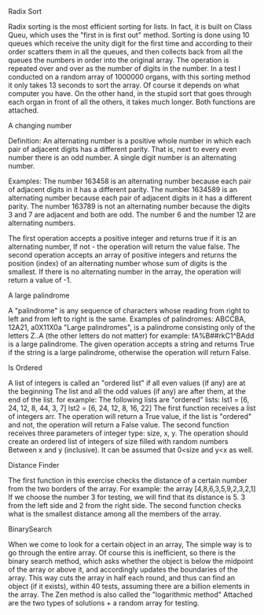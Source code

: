 
Radix Sort

Radix sorting is the most efficient sorting for lists.
In fact, it is built on Class Queu, which uses the "first in is first out" method.
Sorting is done using 10 queues which receive the unity digit for the first time and according to their order scatters them in all the queues, and then collects back from all the queues the numbers in order into the original array.
The operation is repeated over and over as the number of digits in the number.
In a test I conducted on a random array of 1000000 organs, with this sorting method it only takes 13 seconds to sort the array. Of course it depends on what computer you have.
On the other hand, in the stupid sort that goes through each organ in front of all the others, it takes much longer.
Both functions are attached.












A changing number

Definition: An alternating number is a positive whole number in which each pair of adjacent digits has a different parity.
That is, next to every even number there is an odd number. A single digit number is an alternating number.

Examples:
 The number 163458 is an alternating number because each pair of adjacent digits in it has a different parity.
 The number 1634589 is an alternating number because each pair of adjacent digits in it has a different parity.
 The number 163789 is not an alternating number because the digits 3 and 7 are adjacent and both are odd.
 The number 6 and the number 12 are alternating numbers.

The first operation accepts a positive integer and returns true if it is an alternating number,
If not - the operation will return the value false.
The second operation accepts an array of positive integers and returns the position (index) of an alternating number whose sum of digits is the smallest. If there is no alternating number in the array, the operation will return a value of -1.








A large palindrome

A "palindrome" is any sequence of characters whose reading from right to left and from left to right is the same.
Examples of palindromes:
ABCCBA, 12A21, a0X$11$X0a
"Large palindromes", is a palindrome consisting only of the letters Z..A (the other letters do not matter)
for example:
fA%B##rkC1^BAdd
is a large palindrome.
The given operation accepts a string and returns True if the string is a large palindrome, otherwise the operation
will return False.








Is Ordered

A list of integers is called an "ordered list" if all even values ​​(if any) are at the beginning
The list and all the odd values ​​(if any) are after them, at the end of the list.
for example:
The following lists are "ordered" lists:
lst1 = [6, 24, 12, 8, 44, 3, 7]
lst2 = [6, 24, 12, 8, 16, 22]
The first function receives a list of integers arr.
 The operation will return a True value, if the list is "ordered" and not, the operation will return a False value.
The second function receives three parameters of integer type: size, x, y.
 The operation should create an ordered list of integers of size filled with random numbers
 Between x and y (inclusive).
 It can be assumed that 0<size and y<x as well.






Distance Finder

The first function in this exercise checks the distance of a certain number from the two borders of the array.
For example: the array [4,8,6,3,5,9,2,3,2,1]
If we choose the number 3 for testing, we will find that its distance is 5.  3 from the left side and 2 from the right side.
The second function checks what is the smallest distance among all the members of the array.





 BinarySearch

When we come to look for a certain object in an array,
The simple way is to go through the entire array. Of course this is inefficient, so there is the binary search method, which asks whether the object is below the midpoint of the array or above it, and accordingly updates the boundaries of the array.
This way cuts the array in half each round, and thus can find an object (if it exists), within 40 tests, assuming there are a billion elements in the array.
The Zen method is also called the "logarithmic method"
Attached are the two types of solutions + a random array for testing.
